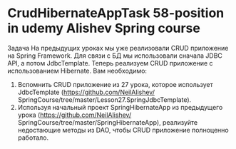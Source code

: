 # CrudHibernateAppTask 58-position in udemy Alishev Spring course

Задача
На предыдущих уроках мы уже реализовали CRUD приложение
на Spring Framework. Для связи с БД мы использовали сначала
JDBC API, а потом JdbcTemplate. Теперь реализуем CRUD
приложение с использованием Hibernate.
Вам необходимо:
1) Вспомнить CRUD приложение из 27 урока, которое
использует JdbcTemplate (https://github.com/NeilAlishev/
SpringCourse/tree/master/Lesson27.SpringJdbcTemplate).
2) Используя начальный проект SpringHibernateApp из
предыдущего урока (https://github.com/NeilAlishev/
SpringCourse/tree/master/SpringHibernateApp), реализуйте
недостающие методы из DAO, чтобы CRUD приложение
полноценно работало.
